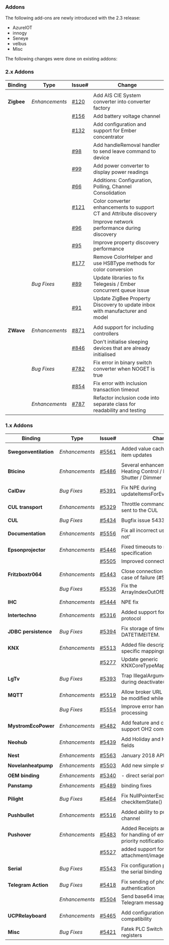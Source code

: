 ### Addons

The following add-ons are newly introduced with the 2.3 release:

 - AzureIOT
 - innogy
 - Seneye
 - velbus
 - Misc

The following changes were done on existing addons:


### 2.x Addons

| Binding | Type | Issue# | Change |
|-|-|-|-|
| | | | |
| **Zigbee** | *Enhancements* | [#120](https://github.com/openhab/org.openhab.binding.zigbee/pull/120) | Add AIS CIE System converter into converter factory |
| | | [#156](https://github.com/openhab/org.openhab.binding.zigbee/pull/156) | Add battery voltage channel |
| | | [#132](https://github.com/openhab/org.openhab.binding.zigbee/pull/132) | Add configuration and support for Ember concentrator |
| | | [#98](https://github.com/openhab/org.openhab.binding.zigbee/pull/98) | Add handleRemoval handler to send leave command to device |
| | | [#99](https://github.com/openhab/org.openhab.binding.zigbee/pull/99) | Add power converter to display power readings |
| | | [#66](https://github.com/openhab/org.openhab.binding.zigbee/pull/66) | Additions: Configuration, Polling, Channel Consolidation |
| | | [#121](https://github.com/openhab/org.openhab.binding.zigbee/pull/121) | Color converter enhancements to support CT and Attribute discovery |
| | | [#96](https://github.com/openhab/org.openhab.binding.zigbee/pull/96) | Improve network performance during discovery |
| | | [#95](https://github.com/openhab/org.openhab.binding.zigbee/pull/95) | Improve property discovery performance |
| | | [#177](https://github.com/openhab/org.openhab.binding.zigbee/pull/177) | Remove ColorHelper and use HSBType methods for color conversion |
| | *Bug Fixes* | [#89](https://github.com/openhab/org.openhab.binding.zigbee/pull/89) | Update libraries to fix Telegesis / Ember concurrent queue issue |
| | | [#91](https://github.com/openhab/org.openhab.binding.zigbee/pull/91) | Update ZigBee Property Discovery to update inbox with manufacturer and model |
| | | | |
| **ZWave** | *Enhancements* | [#871](https://github.com/openhab/org.openhab.binding.zwave/pull/871) |  Add support for including controllers |
| | | [#846](https://github.com/openhab/org.openhab.binding.zwave/pull/846) | Don't initialise sleeping devices that are already initialised |
| | *Bug Fixes* | [#782](https://github.com/openhab/org.openhab.binding.zwave/pull/782) | Fix error in binary switch converter when NOGET is true |
| | | [#854](https://github.com/openhab/org.openhab.binding.zwave/pull/854) | Fix error with inclusion transaction timeout |
| | *Enhancements* | [#787](https://github.com/openhab/org.openhab.binding.zwave/pull/787) | Refactor inclusion code into separate class for readability and testing |

### 1.x Addons

| Binding | Type | Issue# | Change |
|-|-|-|-|
| | | | |
| **Swegonventilation** | *Enhancements* | [#5561](https://github.com/openhab/openhab1-addons/pull/5561) |  Added value cache to minimize item updates |
| | | | |
| **Bticino** | *Enhancements* | [#5486](https://github.com/openhab/openhab1-addons/pull/5486) |  Several enhancements for Heating Control / Door Lock / Shutter / Dimmer |
| | | | |
| **CalDav** | *Bug Fixes* | [#5391](https://github.com/openhab/openhab1-addons/pull/5391) |  Fix NPE during updateItemsForEvent |
| | | | |
| **CUL transport** | *Enhancements* | [#5329](https://github.com/openhab/openhab1-addons/pull/5329) |  Throttle commands, which are sent to the CUL |
| | | | |
| **CUL** | *Bug Fixes* | [#5434](https://github.com/openhab/openhab1-addons/pull/5434) |  Bugfix issue 5433 |
| | | | |
| **Documentation** | *Enhancements* | [#5556](https://github.com/openhab/openhab1-addons/pull/5556) |  Fix all incorrect usages of 'can not' |
| | | | |
| **Epsonprojector** | *Enhancements* | [#5446](https://github.com/openhab/openhab1-addons/pull/5446) |  Fixed timeouts to meet specification |
| | | [#5505](https://github.com/openhab/openhab1-addons/pull/5505) |  Improved connection stability |
| | | | |
| **Fritzboxtr064** | *Enhancements* | [#5443](https://github.com/openhab/openhab1-addons/pull/5443) |  Close connection and re-init in case of failure (#5331) |
| | *Bug Fixes* | [#5536](https://github.com/openhab/openhab1-addons/pull/5536) |  Fix the ArrayIndexOutOfBoundsException |
| | | | |
| **IHC** | *Enhancements* | [#5444](https://github.com/openhab/openhab1-addons/pull/5444) |  NPE fix |
| | | | |
| **Intertechno** | *Enhancements* | [#5316](https://github.com/openhab/openhab1-addons/pull/5316) |  Added support for Intertechno V3 protocol |
| | | | |
| **JDBC persistence** | *Bug Fixes* | [#5394](https://github.com/openhab/openhab1-addons/pull/5394) |  Fix storage of time values for DATETIMEITEM. |
| | | | |
| **KNX** | *Enhancements* | [#5513](https://github.com/openhab/openhab1-addons/pull/5513) |  Added file description and specific mappings |
| | | [#5277](https://github.com/openhab/openhab1-addons/pull/5277) |  Update generic KNXCoreTypeMapper |
| | | | |
| **LgTv** | *Bug Fixes* | [#5393](https://github.com/openhab/openhab1-addons/pull/5393) |  Trap IllegalArgumentException during deactivate() |
| | | | |
| **MQTT** | *Enhancements* | [#5519](https://github.com/openhab/openhab1-addons/pull/5519) |  Allow broker URL and clientID to be modified while running |
| | *Bug Fixes* | [#5554](https://github.com/openhab/openhab1-addons/pull/5554) |  Improve error handling for config processing |
| | | | |
| **MystromEcoPower** | *Enhancements* | [#5482](https://github.com/openhab/openhab1-addons/pull/5482) |  Add feature and config files to support OH2 compatibility |
| | | | |
| **Neohub** | *Enhancements* | [#5439](https://github.com/openhab/openhab1-addons/pull/5439) |  Add Holiday and HolidayDays fields |
| | | | |
| **Nest** | *Enhancements* | [#5563](https://github.com/openhab/openhab1-addons/pull/5563) |  January 2018 API update |
| | | | |
| **Novelanheatpump** | *Enhancements* | [#5503](https://github.com/openhab/openhab1-addons/pull/5503) |  Add new simple state without time |
| | | | |
| **OEM binding** | *Enhancements* | [#5340](https://github.com/openhab/openhab1-addons/pull/5340) |  - direct serial port support |
| | | | |
| **Panstamp** | *Enhancements* | [#5489](https://github.com/openhab/openhab1-addons/pull/5489) |  binding fixes |
| | | | |
| **Pilight** | *Bug Fixes* | [#5464](https://github.com/openhab/openhab1-addons/pull/5464) |  Fix NullPointerExceptions in the checkItemState() method |
| | | | |
| **Pushbullet** | *Enhancements* | [#5516](https://github.com/openhab/openhab1-addons/pull/5516) |  Added ability to push notes to a channel |
| | | | |
| **Pushover** | *Enhancements* | [#5483](https://github.com/openhab/openhab1-addons/pull/5483) |  Added Receipts and Callback API for handling of emergency-priority notifications |
| | | [#5527](https://github.com/openhab/openhab1-addons/pull/5527) |  added support for attachment/image push |
| | | | |
| **Serial** | *Bug Fixes* | [#5543](https://github.com/openhab/openhab1-addons/pull/5543) |  Fix configuration parsing error in the serial binding |
| | | | |
| **Telegram Action** | *Bug Fixes* | [#5418](https://github.com/openhab/openhab1-addons/pull/5418) |  Fix sending of photos with authentication |
| | *Enhancements* | [#5504](https://github.com/openhab/openhab1-addons/pull/5504) |  Send base64 image with Telegram message |
| | | | |
| **UCPRelayboard** | *Enhancements* | [#5465](https://github.com/openhab/openhab1-addons/pull/5465) |  Add configurations for OH2 compatibility |
| | | | |
| **Misc** | *Bug Fixes* | [#5421](https://github.com/openhab/openhab1-addons/pull/5421) | Fatek PLC Switch item with two registers |
